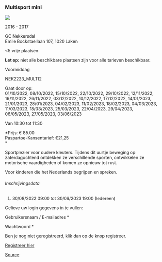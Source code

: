 ### Multisport mini

![](https://s3-eu-west-1.amazonaws.com/os-kwdo/prod/vgc/images/activity/6094fed3adaad_20210306_105324.jpg)

2016 - 2017

GC Nekkersdal  
Emile Bockstaellaan 107, 1020 Laken

<5 vrije plaatsen

**Let op:** niet alle beschikbare plaatsen zijn voor alle tarieven beschikbaar.

Voormiddag

NEK2223_MULTI2

Gaat door op:  
01/10/2022, 08/10/2022, 15/10/2022, 22/10/2022, 29/10/2022, 12/11/2022, 19/11/2022, 26/11/2022, 03/12/2022, 10/12/2022, 17/12/2022, 14/01/2023, 21/01/2023, 28/01/2023, 04/02/2023, 11/02/2023, 18/02/2023, 04/03/2023, 11/03/2023, 18/03/2023, 25/03/2023, 22/04/2023, 29/04/2023, 06/05/2023, 27/05/2023, 03/06/2023

Van 10:30 tot 11:30

*Prijs: € 85.00  
Paspartoe-Kansentarief: €21,25  
*

Sportplezier voor oudere kleuters. Tijdens dit uurtje beweging op zaterdagochtend ontdekken ze verschillende sporten, ontwikkelen ze motorische vaardigheden of komen ze opnieuw tot rust.

Voor kinderen die het Nederlands begrijpen en spreken.

###### Inschrijvingsdata

1.  30/08/2022 09:00 tot 30/06/2023 19:00 (Iedereen)

Gelieve uw login gegevens in te vullen:

Gebruikersnaam / E-mailadres * 

Wachtwoord * 

  

Ben je nog niet geregistreerd, klik dan op de knop registreer.

[Registreer hier](/registration)

[Source](https://tickets.vgc.be/activity/subscribe/NEK2223_MULTI2)